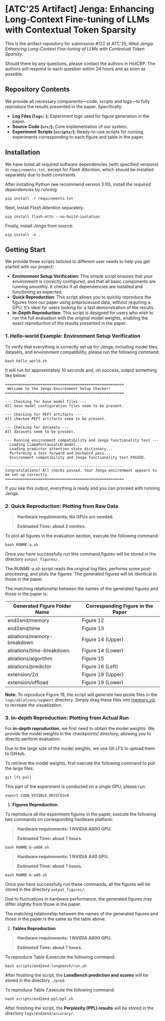 # [ATC'25 Artifact] Jenga: Enhancing Long-Context Fine-tuning of LLMs with Contextual Token Sparsity

This is the artifact repository for submission #122 at ATC'25, titled *Jenga: Enhancing Long-Context Fine-tuning of LLMs with Contextual Token Sparsity*.

Should there by any questions, please contact the authors in HotCRP. The authors will respond to each question within 24 hours and as soon as possible.

## Repository Contents

We provide all necessary components—code, scripts and logs—to fully reproduce the results presented in the paper. Specifically:

- **Log Files  (`logs/` ):** Experiment logs used for figure generation in the paper.
- **Source Code (`src/`):** Core implementation of our system.
- **Experiment Scripts (`scripts/`):** Ready-to-use scripts for running experiments corresponding to each figure and table in the paper.

## Installation

We have listed all required software dependencies (with specified versions) in `requirements.txt`, except for *Flash Attention*, which should be installed separately due to build constraints.

After installing Python (we recommend version 3.10), install *the required dependencies* by running:

```
pip install -r requirements.txt
```

Next, install *Flash Attention* separately:

```
pip install flash-attn --no-build-isolation
```

Finally, install *Jenga* from source:

```
pip install -e .
```

## Getting Start

We provide three scripts tailored to different user needs to help you get started with our project:

- **Environment Setup Verification**: This simple script ensures that your environment is correctly configured, and that all basic components are running smoothly. It checks if all dependencies are installed and functioning as expected.
- **Quick Reproduction**: This script allows you to quickly reproduce the figures from our paper using preprocessed data, without requiring a GPU. It’s ideal for users looking for a fast demonstration of the results.
- **In-Depth Reproduction**: This script is designed for users who wish to run the full evaluation with the original model weights, enabling the exact reproduction of the results presented in the paper.

### 1. Hello-world Example: Environment Setup Verification

To verify that everything is correctly set up for Jenga, including model files, datasets, and environment compatibility, please run the following command:

```
bash hello_world.sh
```

It will run for approximately 10 seconds and, on success, output something like below:

```
======================================================
 Welcome to the Jenga Environment Setup Checker!
======================================================

--- Checking for base model files ---
All base model configuration files seem to be present.

--- Checking for PEFT artifacts ---
All checked PEFT artifacts seem to be present.

--- Checking for datasets ---
All datasets seem to be present.

--- Running environment compatibility and Jenga functionality test ---
  Loading LlamaForCausalLM model...
  Loading predictor attention state dictionary...
  Performing a test forward and backward pass...
  Environment compatibility and Jenga functionality test PASSED.

------------------------------------------------------
Congratulations! All checks passed. Your Jenga environment appears to be set up correctly.
======================================================

```
If you see this output, everything is ready and you can proceed with running Jenga.

### 2. Quick Reproduction: Plotting from Raw Data

> **Hardware requirements: No GPUs are needed.**
>
> **Estimated Time: about 2 minites.**

To plot all figures in the evaluation section, execute the following command:

```
bash RUNME-a.sh
```

Once you have successfully run this command,figures will be stored in the directory `output_figures/`.

The RUNME-a.sh script reads the original log files, performs some post-processing, and plots the figures. The generated figures will be identical to those in the paper.

The matching relationship between the names of the generated figures and those in the paper is:

| Generated Figure Folder Name | Corresponding Figure in the Paper |
| ---- | ---- |
| end2end/memory | Figure 12 |
| end2end/time | Figure 13|
| ablations/memory-breakdown | Figure 14 (Upper) |
| ablations/time-breakdown | Figure 14 (Lower) |
| ablations/algorithm | Figure 15 |
| ablations/predictor | Figure 16 (Left) |
| extension/2d | Figure 19 (Upper) |
| extension/offload | Figure 19 (Lower) |

**Note:** To reproduce Figure 18, the script will generate two pickle files in the `logs/ablations/segment` directory. Simply drag these files into [memory_viz](https://docs.pytorch.org/memory_viz) to recreate the visualization.


### 3. In-depth Reproduction: Plotting from Actual Run

For **in-depth reproduction**, we first need to obtain the model weights. We provide the model weights in the checkpoints/ directory, allowing you to directly perform evaluation.

Due to the large size of the model weights, we use Git LFS to upload them to GitHub.

To retrieve the model weights, first execute the following command to pull the large files:

```
git lfs pull
```
This part of the experiment is conducted on a single GPU, please run:

```
export CUDA_VISIBLE_DEVICES=0
```


1. **Figures Reproduction.**

To reproduce all the experiment figures in the paper, execute the following two commands on corresponding hardware platform:
> **Hardware requirements: 1 NVIDIA A800 GPU.**
>
> **Estimated Time: about ? hours.**


```
bash RUNME-b-a800.sh
```

> **Hardware requirements: 1 NVIDIA A40 GPU.**
>
> **Estimated Time: about ? hours.**


```
bash RUNME-b-a40.sh
```

Once you have successfully run these commands, all the figures will be stored in the directory `output_figures/`.

Due to fluctuations in hardware performance, the generated figures may differ slightly from those in the paper.

The matching relationship between the names of the generated figures and those in the paper is the same as the table above.



2. **Tables Reproduction**

> **Hardware requirements: 1 NVIDIA A800 GPU.**
> 
> **Estimated Time: about ? hours.**

To reproduce Table 6,execute the following command:

```
bash scripts/end2end-longbench/run.sh
```
After finishing the script, the **LoneBench prediction and scores** will be stored in the directory `./pred`.

To reproduce Table 7,execute the following command:

```
bash scripts/end2end-ppl/ppl.sh
```
After finishing the script, the **Perplexity (PPL) results** will be stored in the directory `logs/end2end/accuracy/`.



